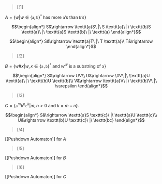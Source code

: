 >[!1]

$A=\{w|w\in\{\texttt{a},\texttt{b}\}^{*}\text{ has more }\texttt{a}\text{'s than }\texttt{b}\text{'s}\}$

$$\begin{align*}
S&\rightarrow \texttt{a}S\ |\ S \texttt{a}\ |\ \texttt{b}S \texttt{a}\ |\ \texttt{a}S \texttt{b}\ |\ \texttt{a}
\end{align*}$$

$$\begin{align*}
S&\rightarrow \texttt{a}T\ |\ T \texttt{a}\\
T&\rightarrow 
\end{align*}$$


>[!2]

$B=\{w\#x|w,x\in\{\texttt{a,b}\}^{*}\text{ and }w^{\mathcal{R}}\text{ is a substring of }x\}$

$$\begin{align*}
S&\rightarrow UV\\
U&\rightarrow \#V\ |\ \texttt{a}U \texttt{a}\ |\ \texttt{b}U \texttt{b}\\
V&\rightarrow \texttt{a}V\ |\ \texttt{b}V\ |\ \varepsilon
\end{align*}$$
>[!3]

$C=\{\texttt{a}^{m}\texttt{b}^{n}\texttt{c}^{k}|m,n>0\text{ and }k=m+n\}$. 

$$\begin{align*}
S&\rightarrow \texttt{a}S \texttt{c}\ |\ \texttt{a}U \texttt{c}\\
U&\rightarrow \texttt{b}U \texttt{c}\ |\ \texttt{bc}
\end{align*}$$
>[!4]

[[Pushdown Automaton]] for $A$

>[!5]

[[Pushdown Automaton]] for $B$

>[!6]

[[Pushdown Automaton]] for $C$
